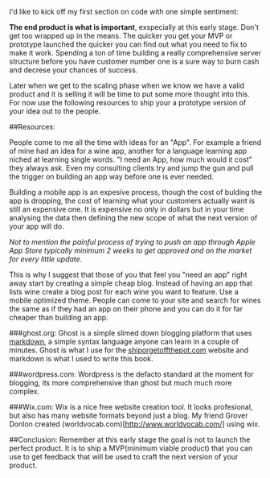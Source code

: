 I'd like to kick off my first section on code with one simple sentiment:

**The end product is what is important**, exspecially at this early stage. Don't get too wrapped up in the means. The quicker you get your MVP or prototype launched the quicker you can find out what you need to fix to make it work. Spending a ton of time building a really comprehensive server structure before you have customer number one is a sure way to burn cash and decrese your chances of success.

Later when we get to the scaling phase when we know we have a valid product and it is selling it will be time to put some more thought into this. For now use the following resources to ship your a  prototype version of your idea out to the people.


##Resources:

People come to me all the time with ideas for an "App". For example a friend of mine had an idea for a wine app, another for a language learning app niched at learning single words. "I need an App, how much would it cost" they always ask. Even my consulting clients try and jump the gun and pull the trigger on building an app way before one is ever needed. 

Building a mobile app is an expesive process, though the cost of bulding the app is dropping, the cost of learning what your customers actually want is still an expensive one. It is expensive no only in dollars but in your time analysing the data then defining the new scope of what the next version of your app will do. 

_Not to mention the painful process of trying to push an app through Apple App Store typically minimum 2 weeks to get approved and on the market for every little update._

This is why I suggest that those of you that feel you "need an app" right away start by creating a simple cheap blog. Instead of having an app that lists wine create a blog post for each wine you want to feature. Use a mobile optimized theme. People can come to your site and search for wines the same as if they had an app on their phone and you can do it for far cheaper than building an app.


###ghost.org:
Ghost is a simple slimed down blogging platform that uses [markdown](..), a simple syntax language anyone can learn in a couple of minutes. Ghost is what I use for the [shiporgetoffthepot.com](http://shiporgetoffthepot.com) website and markdown is what I used to write this book.

###wordpress.com:
Wordpress is the defacto standard at the moment for blogging, its more comprehensive than ghost but much much more complex. 

###Wix.com:
Wix is a nice free website creation tool. It looks profesional, but also has many website formats beyond just a blog. My friend Grover Donlon created (worldvocab.com)[http://www.worldvocab.com/] using wix.

##Conclusion:
Remember at this early stage the goal is not to launch the perfect product. It is to ship a MVP(minimum viable product) that you can use to get feedback that will be used to craft the next version of your product.
